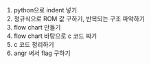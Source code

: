 1. python으로 indent 넣기
2. 정규식으로 ROM 값 구하기, 반복되는 구조 파악하기
3. flow chart 만들기
4. flow chart 바탕으로 c 코드 짜기
5. c 코드 정리하기
6. angr 써서 flag 구하기
